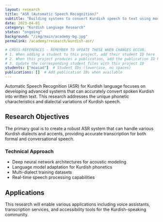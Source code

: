 ```yaml
---
layout: research
title: "ASR (Automatic Speech Recognition)"
subtitle: "Building systems to convert Kurdish speech to text using modern neural network architectures"
date: 2023-04-01
category: "Kurdish Language Research"
status: "ongoing"
background: "/img/main/academy-bg.jpg"
permalink: /academy/research/kurdish-asr/

# CROSS-REFERENCES - REMEMBER TO UPDATE THESE WHEN CHANGES OCCUR:
# 1. When adding a student to this project, add their student ID here
# 2. When this project produces a publication, add the publication ID here
# 3. Update the corresponding student files with this project ID
students: ["moaiad"]  # Student IDs (lowercase, no spaces)
publications: []  # Add publication IDs when available
---
```


<p>Automatic Speech Recognition (ASR) for Kurdish language focuses on developing advanced systems that can accurately convert spoken Kurdish into written text. This research addresses the unique phonetic characteristics and dialectal variations of Kurdish speech.</p>

<h2 class="section-heading">Research Objectives</h2>

<p>The primary goal is to create a robust ASR system that can handle various Kurdish dialects and accents, providing accurate transcription for both formal and conversational speech.</p>

<h3>Technical Approach</h3>
<ul>
<li>Deep neural network architectures for acoustic modeling</li>
<li>Language model adaptation for Kurdish phonetics</li>
<li>Multi-dialect training datasets</li>
<li>Real-time speech processing capabilities</li>
</ul>



<h2 class="section-heading">Applications</h2>

<p>This research will enable various applications including voice assistants, transcription services, and accessibility tools for the Kurdish-speaking community.</p>